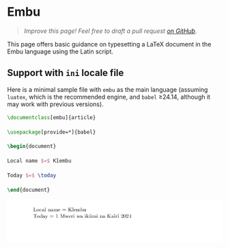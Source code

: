 # Embu

<blockquote>
  <p><em>Improve this page! Feel free to draft a pull request <a href="https://github.com/latex3/babel/tree/docs/docs">on GitHub</a></em>.</p>
</blockquote>

This page offers basic guidance on typesetting a LaTeX document in the
Embu language using the Latin script.

## Support with `ini` locale file

Here is a minimal sample file with `embu` as the main language
(assuming `luatex`, which is the recommended engine, and `babel` ≥24.14,
although it may work with previous versions).

```tex
\documentclass[embu]{article}

\usepackage[provide=*]{babel}

\begin{document}

Local name $=$ Kĩembu

Today $=$ \today

\end{document}
```

![](../media/locale-embu.png)